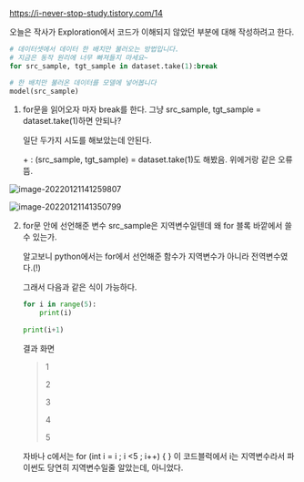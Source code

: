 https://i-never-stop-study.tistory.com/14



오늘은 작사가 Exploration에서 코드가 이해되지 않았던 부분에 대해 작성하려고 한다.



```python
# 데이터셋에서 데이터 한 배치만 불러오는 방법입니다.
# 지금은 동작 원리에 너무 빠져들지 마세요~
for src_sample, tgt_sample in dataset.take(1):break

# 한 배치만 불러온 데이터를 모델에 넣어봅니다
model(src_sample)
```



1. for문을 읽어오자 마자 break를 한다. 그냥 src_sample, tgt_sample = dataset.take(1)하면 안되나?

   일단 두가지 시도를 해보았는데 안된다.

   \+ : (src_sample, tgt_sample) = dataset.take(1)도 해봤음. 위에거랑 같은 오류뜸.

![image-20220121141259807](../assets/img/posts/image-20220121141259807.png)

![image-20220121141350799](../assets/img/posts/image-20220121141350799.png)



2. for문 안에 선언해준 변수 src_sample은 지역변수일텐데 왜 for 블록 바깥에서 쓸 수 있는가.

   알고보니 python에서는 for에서 선언해준 함수가 지역변수가 아니라 전역변수였다.(!)
   
   그래서 다음과 같은 식이 가능하다.
   
   ```python
   for i in range(5):
       print(i)
       
   print(i+1)
   ```
   
   결과 화면
   
   > 1
   >
   > 2
   >
   > 3
   >
   > 4
   >
   > 5
   
   자바나 c에서는 for (int i = i ; i <5 ; i++) { } 이 코드블럭에서 i는 지역변수라서 파이썬도 당연히 지역변수일줄 알았는데, 아니었다.